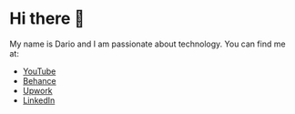 # Hi there 👋

My name is Dario and I am passionate about technology.
You can find me at:
- [YouTube](https://www.youtube.com/channel/UCnTQo0D50BUUhPg4lYvPpOA)
- [Behance](https://www.behance.net/dario3d)
- [Upwork](https://www.upwork.com/freelancers/~014ea20f2f925a7df2)
- [LinkedIn](https://www.linkedin.com/in/dario3design/)
